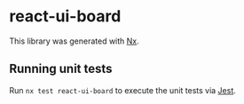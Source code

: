 # react-ui-board

This library was generated with [Nx](https://nx.dev).

## Running unit tests

Run `nx test react-ui-board` to execute the unit tests via [Jest](https://jestjs.io).
